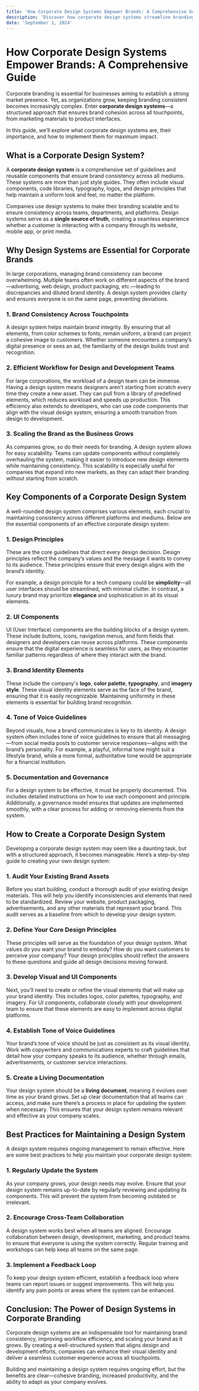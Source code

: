 ```yaml
---
title: 'How Corporate Design Systems Empower Brands: A Comprehensive Guide'
description: 'Discover how corporate design systems streamline branding, enhance consistency, and optimize workflows in companies of all sizes.'
date: 'September 1, 2024'
---
```


# How Corporate Design Systems Empower Brands: A Comprehensive Guide

Corporate branding is essential for businesses aiming to establish a strong market presence. Yet, as organizations grow, keeping branding consistent becomes increasingly complex. Enter **corporate design systems**—a structured approach that ensures brand cohesion across all touchpoints, from marketing materials to product interfaces.

In this guide, we’ll explore what corporate design systems are, their importance, and how to implement them for maximum impact.

## What is a Corporate Design System?

A **corporate design system** is a comprehensive set of guidelines and reusable components that ensure brand consistency across all mediums. These systems are more than just style guides. They often include visual components, code libraries, typography, logos, and design principles that help maintain a uniform look and feel, no matter the platform.

Companies use design systems to make their branding scalable and to ensure consistency across teams, departments, and platforms. Design systems serve as a **single source of truth**, creating a seamless experience whether a customer is interacting with a company through its website, mobile app, or print media.

## Why Design Systems are Essential for Corporate Brands

In large corporations, managing brand consistency can become overwhelming. Multiple teams often work on different aspects of the brand—advertising, web design, product packaging, etc.—leading to discrepancies and diluted brand identity. A design system provides clarity and ensures everyone is on the same page, preventing deviations.

### 1. **Brand Consistency Across Touchpoints**

A design system helps maintain brand integrity. By ensuring that all elements, from color schemes to fonts, remain uniform, a brand can project a cohesive image to customers. Whether someone encounters a company’s digital presence or sees an ad, the familiarity of the design builds trust and recognition.

### 2. **Efficient Workflow for Design and Development Teams**

For large corporations, the workload of a design team can be immense. Having a design system means designers aren’t starting from scratch every time they create a new asset. They can pull from a library of predefined elements, which reduces workload and speeds up production. This efficiency also extends to developers, who can use code components that align with the visual design system, ensuring a smooth transition from design to development.

### 3. **Scaling the Brand as the Business Grows**

As companies grow, so do their needs for branding. A design system allows for easy scalability. Teams can update components without completely overhauling the system, making it easier to introduce new design elements while maintaining consistency. This scalability is especially useful for companies that expand into new markets, as they can adapt their branding without starting from scratch.

## Key Components of a Corporate Design System

A well-rounded design system comprises various elements, each crucial to maintaining consistency across different platforms and mediums. Below are the essential components of an effective corporate design system:

### 1. **Design Principles**

These are the core guidelines that direct every design decision. Design principles reflect the company’s values and the message it wants to convey to its audience. These principles ensure that every design aligns with the brand’s identity.

For example, a design principle for a tech company could be **simplicity**—all user interfaces should be streamlined, with minimal clutter. In contrast, a luxury brand may prioritize **elegance** and sophistication in all its visual elements.

### 2. **UI Components**

UI (User Interface) components are the building blocks of a design system. These include buttons, icons, navigation menus, and form fields that designers and developers can reuse across platforms. These components ensure that the digital experience is seamless for users, as they encounter familiar patterns regardless of where they interact with the brand.

### 3. **Brand Identity Elements**

These include the company's **logo**, **color palette**, **typography**, and **imagery style**. These visual identity elements serve as the face of the brand, ensuring that it is easily recognizable. Maintaining uniformity in these elements is essential for building brand recognition.

### 4. **Tone of Voice Guidelines**

Beyond visuals, how a brand communicates is key to its identity. A design system often includes tone of voice guidelines to ensure that all messaging—from social media posts to customer service responses—aligns with the brand’s personality. For example, a playful, informal tone might suit a lifestyle brand, while a more formal, authoritative tone would be appropriate for a financial institution.

### 5. **Documentation and Governance**

For a design system to be effective, it must be properly documented. This includes detailed instructions on how to use each component and principle. Additionally, a governance model ensures that updates are implemented smoothly, with a clear process for adding or removing elements from the system.

## How to Create a Corporate Design System

Developing a corporate design system may seem like a daunting task, but with a structured approach, it becomes manageable. Here’s a step-by-step guide to creating your own design system:

### 1. **Audit Your Existing Brand Assets**

Before you start building, conduct a thorough audit of your existing design materials. This will help you identify inconsistencies and elements that need to be standardized. Review your website, product packaging, advertisements, and any other materials that represent your brand. This audit serves as a baseline from which to develop your design system.

### 2. **Define Your Core Design Principles**

These principles will serve as the foundation of your design system. What values do you want your brand to embody? How do you want customers to perceive your company? Your design principles should reflect the answers to these questions and guide all design decisions moving forward.

### 3. **Develop Visual and UI Components**

Next, you’ll need to create or refine the visual elements that will make up your brand identity. This includes logos, color palettes, typography, and imagery. For UI components, collaborate closely with your development team to ensure that these elements are easy to implement across digital platforms.

### 4. **Establish Tone of Voice Guidelines**

Your brand’s tone of voice should be just as consistent as its visual identity. Work with copywriters and communications experts to craft guidelines that detail how your company speaks to its audience, whether through emails, advertisements, or customer service interactions.

### 5. **Create a Living Documentation**

Your design system should be a **living document**, meaning it evolves over time as your brand grows. Set up clear documentation that all teams can access, and make sure there’s a process in place for updating the system when necessary. This ensures that your design system remains relevant and effective as your company scales.

## Best Practices for Maintaining a Design System

A design system requires ongoing management to remain effective. Here are some best practices to help you maintain your corporate design system:

### 1. **Regularly Update the System**

As your company grows, your design needs may evolve. Ensure that your design system remains up-to-date by regularly reviewing and updating its components. This will prevent the system from becoming outdated or irrelevant.

### 2. **Encourage Cross-Team Collaboration**

A design system works best when all teams are aligned. Encourage collaboration between design, development, marketing, and product teams to ensure that everyone is using the system correctly. Regular training and workshops can help keep all teams on the same page.

### 3. **Implement a Feedback Loop**

To keep your design system efficient, establish a feedback loop where teams can report issues or suggest improvements. This will help you identify any pain points or areas where the system can be enhanced.

## Conclusion: The Power of Design Systems in Corporate Branding

Corporate design systems are an indispensable tool for maintaining brand consistency, improving workflow efficiency, and scaling your brand as it grows. By creating a well-structured system that aligns design and development efforts, companies can enhance their visual identity and deliver a seamless customer experience across all touchpoints. 

Building and maintaining a design system requires ongoing effort, but the benefits are clear—cohesive branding, increased productivity, and the ability to adapt as your company evolves.
